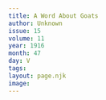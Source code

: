 ```yaml
---
title: A Word About Goats
author: Unknown
issue: 15
volume: 11
year: 1916
month: 47
day: V
tags:
layout: page.njk
image:
---
```


